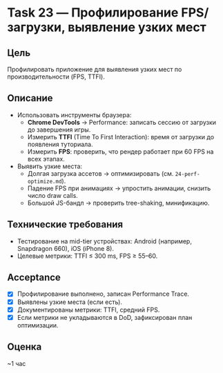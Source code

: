 # Task 23 — Профилирование FPS/загрузки, выявление узких мест

## Цель
Профилировать приложение для выявления узких мест по производительности (FPS, TTFI).

## Описание
- Использовать инструменты браузера:
  - **Chrome DevTools** → Performance: записать сессию от загрузки до завершения игры.
  - Измерить **TTFI** (Time To First Interaction): время от загрузки до появления туториала.
  - Измерить **FPS**: проверить, что рендер работает при 60 FPS на всех этапах.
- Выявить узкие места:
  - Долгая загрузка ассетов → оптимизировать (см. `24-perf-optimize.md`).
  - Падение FPS при анимациях → упростить анимации, снизить число draw calls.
  - Большой JS-бандл → проверить tree-shaking, минификацию.

## Технические требования
- Тестирование на mid-tier устройствах: Android (например, Snapdragon 660), iOS (iPhone 8).
- Целевые метрики: TTFI ≤ 300 ms, FPS ≥ 55–60.

## Acceptance
- [x] Профилирование выполнено, записан Performance Trace.
- [x] Выявлены узкие места (если есть).
- [x] Документированы метрики: TTFI, средний FPS.
- [x] Если метрики не укладываются в DoD, зафиксирован план оптимизации.

## Оценка
~1 час



